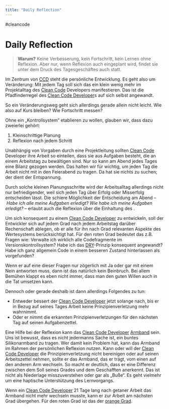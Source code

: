 ```yaml
---
title: "Daily Reflection"
---
```

#cleancode 
# Daily Reflection
>**Warum?**
>Keine Verbesserung, kein Fortschritt, kein Lernen ohne Reflexion. Aber nur, wenn Reflexion auch eingeplant wird, findet sie unter dem Druck des Tagesgeschäftes auch statt.

Im Zentrum von [CCD](/docs/main/CleanCode/Clean%20Code%20Developer) steht die persönliche Entwicklung. Es geht also um Veränderung: Mit jedem Tag soll sich das [](docs/main/CleanCode/Clean%20Code%20Developer.md#Wertesystem|CCD-Wertesysten) ein klein wenig mehr im Projektalltag des [Clean Code](docs/main/CleanCode/Clean%20Code.md) Developers manifestieren. Das ist die Pfadfinderregel des [Clean Code Developer](docs/main/CleanCode/Clean%20Code%20Developer.md)s auf sich selbst angewandt.

So ein Veränderungsweg geht sich allerdings gerade allein nicht leicht. Wie also auf Kurs bleiben? Wie Fortschritt messen?

Ohne ein „Kontrollsystem“ etablieren zu wollen, glauben wir, dass dazu zweierlei gehört:

1.  Kleinschrittige Planung
2.  Reflexion nach jedem Schritt

Unabhängig von Vorgaben durch eine Projektleitung sollten [Clean Code](/docs/main/CleanCode/Clean%20Code) Developer ihre Arbeit so einteilen, dass sie aus Aufgaben besteht, die an einem Arbeitstag zu bewältigen sind. Nur so kann am Abend jedes Tages eine Bilanz gezogen werden. Das halten wir für wichtig, um jeden Tag die Arbeit nicht mit in den Feierabend zu tragen. Da hat sie nichts zu suchen; der dient der Entspannung.

Durch solche kleinen Planungsschritte wird der Arbeitsalltag allerdings nicht nur befriedigender, weil sich jeden Tag über Erfolg oder Misserfolg entscheiden lässt. Die schiere Möglichkeit der Entscheidung am Abend – _Habe ich alle meine Aufgaben erledigt? Wie habe ich meine Aufgaben erledigt?_ – erlaubt auch die Reflexion über die Einhaltung des [](docs/main/CleanCode/Clean%20Code%20Developer.md#Wertesystem|CCD-Wertesystems).

Um sich konsequent zu einem [Clean Code Developer](/docs/main/CleanCode/Clean%20Code%20Developer) zu entwickeln, soll der Entwickler sich auf jedem Grad nach jedem Arbeitstag darüber Rechenschaft ablegen, ob er alle für ihn nach Grad relevanten Aspekte des Wertesystems berücksichtigt hat. Für den roten Grad bedeutet das z.B. Fragen wie: Verwalte ich wirklich alle Codefragmente im Versionskontrollsystem? Habe ich das [DRY](docs/main/CleanCode/DRY.md)-Prinzip konsequent angewandt? Habe ich ganz allgemein Code in einem besseren Zustand hinterlassen als vorgefunden?

Wenn er auf eine dieser Fragen nur zögerlich mit Ja oder gar mit einem Nein antworten muss, dann ist das natürlich kein Beinbruch. Bei allem Bemühen klappt es eben nicht immer, dass man den guten Willen auch in die Tat umsetzen kann.

Dennoch oder gerade deshalb ist dann allerdings Folgendes zu tun:

-   Entweder bessert der [Clean Code Developer](/docs/main/CleanCode/Clean%20Code%20Developer) jetzt solange nach, bis er in Bezug auf seines Tages Arbeit keine Prinzipienverletzung mehr wahrnimmt.
-   Oder er nimmt die erkannten Prinzipienverletzungen für den nächsten Tag auf seinen Aufgabenzettel.

Eine Hilfe bei der Reflexion kann das [Clean Code Developer](/docs/main/CleanCode/Clean%20Code%20Developer) [Armband](https://clean-code-developer.de/die-initiative/armbaender/) sein. Uns ist bewusst, dass es nicht jedermanns Sache ist, ein buntes Silikonarmband zu tragen. Wer damit kein Problem hat, kann das Armband im Rahmen der persönlichen Reflexion nutzen. Kann oder will der [Clean Code Developer](docs/main/CleanCode/Clean%20Code%20Developer.md) die Prinzipienverletzung nicht bereinigen oder auf seinen Arbeitszettel nehmen, sollte er das Armband, das er trägt, vom einen auf den anderen Arm wechseln. So macht er deutlich, dass er eine Differenz zwischen dem Soll seines Grades und dem Geschafften anerkennt. Das ist nicht als Niederlage misszuverstehen oder gar als „Buße“. Es geht vielmehr um eine haptische Unterstützung des Lernvorgangs.

Wenn ein [Clean Code Developer](/docs/main/CleanCode/Clean%20Code%20Developer) 21 Tage lang nach getaner Arbeit das Armband nicht mehr wechseln musste, kann er zur Arbeit am nächsten Grad übergehen. Für den roten Grad ist das der [orange Grad](https://www.notion.so/Clean-Code-Developer-bb88b9ccb7d040c4a45f408e73b9d1c2).
